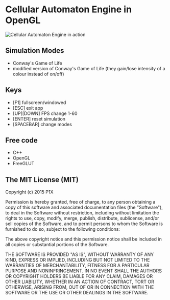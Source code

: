 # Cellular Automaton Engine in OpenGL

![Cellular Automaton Engine in action](http://i.imgur.com/3Hxwidr.png)

## Simulation Modes

- Conway's Game of Life
- modified version of Conway's Game of Life (they gain/lose intensity of a colour instead of on/off)

## Keys

- [F1] fullscreen/windowed
- [ESC] exit app
- [UP][DOWN] FPS change 1-60
- [ENTER] reset simulation
- [SPACEBAR] change modes 

## Free code

- C++
- OpenGL
- FreeGLUT

## The MIT License (MIT)

Copyright (c) 2015 P1X

Permission is hereby granted, free of charge, to any person obtaining a copy
of this software and associated documentation files (the "Software"), to deal
in the Software without restriction, including without limitation the rights
to use, copy, modify, merge, publish, distribute, sublicense, and/or sell
copies of the Software, and to permit persons to whom the Software is
furnished to do so, subject to the following conditions:

The above copyright notice and this permission notice shall be included in
all copies or substantial portions of the Software.

THE SOFTWARE IS PROVIDED "AS IS", WITHOUT WARRANTY OF ANY KIND, EXPRESS OR
IMPLIED, INCLUDING BUT NOT LIMITED TO THE WARRANTIES OF MERCHANTABILITY,
FITNESS FOR A PARTICULAR PURPOSE AND NONINFRINGEMENT. IN NO EVENT SHALL THE
AUTHORS OR COPYRIGHT HOLDERS BE LIABLE FOR ANY CLAIM, DAMAGES OR OTHER
LIABILITY, WHETHER IN AN ACTION OF CONTRACT, TORT OR OTHERWISE, ARISING FROM,
OUT OF OR IN CONNECTION WITH THE SOFTWARE OR THE USE OR OTHER DEALINGS IN
THE SOFTWARE.
